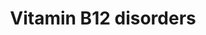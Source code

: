---
annotations:
- type: Disease Ontology
  value: methylmalonic aciduria and homocystinuria type cblF
- type: Disease Ontology
  value: methylmalonic acidemia
- type: Cell Type Ontology
  value: eukaryotic cell
- type: Disease Ontology
  value: methylmalonic aciduria and homocystinuria type cblC
- type: Disease Ontology
  value: vitamin B12 deficiency
- type: Pathway Ontology
  value: '"methylmalonic aciduria'
- type: Disease Ontology
  value: methylmalonic acidemia cblA type
- type: Disease Ontology
  value: methylmalonic acidemia cblB type
- type: Disease Ontology
  value: methylmalonic aciduria and homocystinuria type cblD
- type: Pathway Ontology
  value: mitochondria dynamics pathway
- type: Cell Type Ontology
  value: obsolete metabolising cell
- type: Disease Ontology
  value: methylmalonic aciduria due to methylmalonyl-CoA mutase deficiency
- type: Pathway Ontology
  value: cobalamin metabolic pathway
authors:
- Mzolisi
- Khanspers
- DeSl
- Egonw
- IreneHemel
- Eweitz
- Finterly
- Fehrhart
communities:
- IEM
- RareDiseases
description: This pathway depicts the metabolism of cobalamin (also known as cbl or
  Vit. B12) and related diseases (for a full overview of the B12 metabolism, see [https://www.wikipathways.org/index.php/Pathway:WP1533]).
  Vit. B12 is derived from food sources and thereafter metabolised for 2 reasons;
  1. to methylate homocysteine to methionine, and 2. to convert methylmalonyl-CoA
  to succinyl-CoA. This pathway depicts 15 distinct diseases which are related to
  a malfunctioning in the absorption and transport section, or the intracellular processing
  of Cbl. However, the exact function of some proteins which have been linked to these
  diseases, remains unclear. Substitution of Vit. B12 is a therapeutic option for
  patients with  absorption and transport related diseases, however does not perform
  so well for patient with intracellular processing defects.  This pathway was inspired
  by Chapter 13 of the book of Blau (ISBN 3642403360 (978-3642403361)).
last-edited: 2021-11-30
organisms:
- Homo sapiens
redirect_from:
- /index.php/Pathway:WP4271
- /instance/WP4271
schema-jsonld:
- '@context': https://schema.org/
  '@id': https://wikipathways.github.io/pathways/WP4271.html
  '@type': Dataset
  creator:
    '@type': Organization
    name: WikiPathways
  description: This pathway depicts the metabolism of cobalamin (also known as cbl
    or Vit. B12) and related diseases (for a full overview of the B12 metabolism,
    see [https://www.wikipathways.org/index.php/Pathway:WP1533]). Vit. B12 is derived
    from food sources and thereafter metabolised for 2 reasons; 1. to methylate homocysteine
    to methionine, and 2. to convert methylmalonyl-CoA to succinyl-CoA. This pathway
    depicts 15 distinct diseases which are related to a malfunctioning in the absorption
    and transport section, or the intracellular processing of Cbl. However, the exact
    function of some proteins which have been linked to these diseases, remains unclear.
    Substitution of Vit. B12 is a therapeutic option for patients with  absorption
    and transport related diseases, however does not perform so well for patient with
    intracellular processing defects.  This pathway was inspired by Chapter 13 of
    the book of Blau (ISBN 3642403360 (978-3642403361)).
  keywords:
  - Succinyl-CoA
  - (cob(II)alamin)
  - TC receptor
  - AMN
  - Cofactor
  - cbLG
  - NADP+
  - cbLD-II
  - FMN
  - Methylmalonyl-CoA
  - coBM/cbLF
  - THF
  - cbLJ
  - IF
  - (cyanocobalamin)
  - cbLA
  - cbLE
  - HC
  - Complex
  - 2 * SAM
  - Cbl
  - (cob(III)alamine)
  - cbLD
  - 'Protein in '
  - NADPH
  - cbLC
  - Methylcobalamin
  - cbLF
  - FAD
  - Methionine
  - 2 * SAH
  - 2 * Cbl
  - Hcy
  - CUBN
  - cbLD-I
  - MTHF
  - TC II
  - MMA
  - Adenosylcobalamin
  - Methylmalonic Acid
  - cbLB
  - Homocysteine
  - MUT
  license: CC0
  name: Vitamin B12 disorders
seo: CreativeWork
title: Vitamin B12 disorders
wpid: WP4271
---
